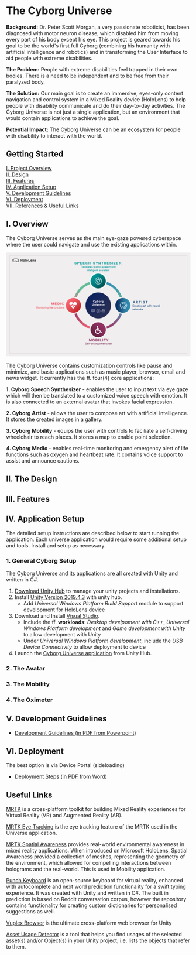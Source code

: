 # The Cyborg Universe

**Background:** Dr. Peter Scott Morgan, a very passionate roboticist, has been diagnosed with motor neuron disease, which disabled him from moving every part of his body except his eye. This project is geared towards his goal to be the world's first full Cyborg (combining his humanity with artificial intelligence and robotics) and in transforming the User Interface to aid people with extreme disabilities. 

**The Problem:** People with extreme disabilities feel trapped in their own bodies. There is a need to be independent and to be free from their paralyzed body.

**The Solution:** Our main goal is to create an immersive, eyes-only content navigation and control system in a Mixed Reality device (HoloLens) to help people with disability communicate and do their day-to-day activities. The Cyborg Universe is not just a single application, but an environment that would contain applications to achieve the goal. 

**Potential Impact:** The Cyborg Universe can be an ecosystem for people with disability to interact with the world.

## Getting Started
[I. Project Overview](#Overview) <br />
[II. Design](#Design)<br />
[III. Features](#Features)<br />
[IV. Application Setup](#AppSetup)<br />
[V. Development Guidelines](#DevGuide)<br />
[VI. Deployment](#Deployment)<br />
[VII. References & Useful Links](#Links)<br />


<a name="Overview"></a>
## I. Overview
The Cyborg Universe serves as the main eye-gaze powered cyberspace where the user could navigate and use the existing applications within. 

![Overview Image](Documentation/Project/CyborgUniverse_Overview.png)

The Cyborg Universe contains customization controls like pause and minimize, and basic applications such as music player, browser, email and news widget. It currently has the ff. four(4) core applications:

**1. Cyborg Speech Synthesizer** - enables the user to input text via eye gaze which will then be translated to a customized voice speech with emotion. It is also connected to an external avatar that invokes facial expression. 

**2. Cyborg Artist** - allows the user to compose art with artificial intelligence. It stores the created images in a gallery.

**3. Cyborg Mobility** - equips the user with controls to faciliate a self-driving wheelchair to reach places. It stores a map to enable point selection. 

**4. Cyborg Medic** - enables real-time monitoring and emergency alert of life functions such as oxygen and heartbeat rate. It contains voice support to assist and announce cautions.

<a name="Design"></a>
## **II. The Design**



<a name="Features"></a>
## **III. Features**



<a name="AppSetup"></a>
## **IV. Application Setup**
The detailed setup instructions are described below to start running the application. Each universe application would require some additional setup and tools. Install and setup as necessary.

### **1. General Cyborg Setup**
The Cyborg Universe and its applications are all created with Unity and written in C#. 

  1. [Download Unity Hub](https://unity3d.com/get-unity/download) to manage your unity projects and installations.
  2. Install [Unity Version 2019.4.3](https://unity3d.com/unity/whats-new/2019.4.3) with unity hub. 
      - Add *Universal Windows Platform Build Support* module to support development for HoloLens device
  3. Download and Install [Visual Studio](https://visualstudio.microsoft.com/downloads/). 
      - Include the ff. __workloads__: *Desktop develpoment with C++*, *Universal Windows Platform development* and *Game development with Unity* to allow development with Unity
      - Under *Universal Windows Platform development*, include the *USB Device Connectivity* to allow deployment to device
   4. Launch the [Cyborg Universe application](Code/Development) from Unity Hub.
   
### **2. The Avatar**

### **3. The Mobility**

### **4. The Oximeter**

<a name="DevGuide"></a>
## **V. Development Guidelines**

- [Development Guidelines (in PDF from Powerpoint)](Documentation/Project/development-guidelines.pdf)

<a name="Deployment"></a>
## **VI. Deployment**

The best option is via Device Portal (sideloading)
- [Deployment Steps (in PDF from Word)](Documentation/Project/deployment-steps.pdf)

<a name="Links"></a>
## **Useful Links**

[MRTK](https://microsoft.github.io/MixedRealityToolkit-Unity/Documentation/WelcomeToMRTK.html) is a cross-platform toolkit for building Mixed Reality experiences for Virtual Reality (VR) and Augmented Reality (AR). 

[MRTK Eye Tracking](https://microsoft.github.io/MixedRealityToolkit-Unity/Documentation/EyeTracking/EyeTracking_BasicSetup.html) is the eye tracking feature of the MRTK used in the Universe application.

[MRTK Spatial Awareness](https://microsoft.github.io/MixedRealityToolkit-Unity/Documentation/SpatialAwareness/SpatialAwarenessGettingStarted.html) provides real-world environmental awareness in mixed reality applications. When introduced on Microsoft HoloLens, Spatial Awareness provided a collection of meshes, representing the geometry of the environment, which allowed for compelling interactions between holograms and the real-world. This is used in Mobility application.

[Punch Keyboard](https://github.com/rjth/Punchkeyboard) is an open-source keyboard for virtual reality, enhanced with autocomplete and next word prediction functionality for a swift typing experience. It was created with Unity and written in C#. The built in prediction is based on Reddit conversation corpus, however the repository contains functionality for creating custom dictionaries for personalised suggestions as well.

[Vuplex Browser](https://developer.vuplex.com/webview/overview) is the ultimate cross-platform web browser for Unity

[Asset Usage Detector](https://assetstore.unity.com/packages/tools/utilities/asset-usage-detector-112837) is a tool that helps you find usages of the selected asset(s) and/or Object(s) in your Unity project, i.e. lists the objects that refer to them.
